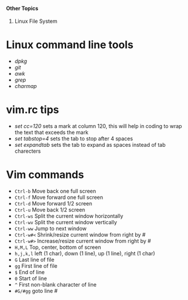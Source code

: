 #### Other Topics
1. Linux File System

# Linux command line tools
- *dpkg*
- *git*
- *awk*
- *grep*
- *charmap*

# vim.rc tips
* *set cc=120* sets a mark at column 120, this will help in coding to wrap the text that exceeds the mark 
* *set tabstop=4* sets the tab to stop after 4 spaces
* *set expandtab* sets the tab to expand as spaces instead of tab charecters

# Vim commands
- `Ctrl-b`    Move back one full screen
- `Ctrl-f`    Move forward one full screen
- `Ctrl-d`    Move forward 1/2 screen
- `Ctrl-u`    Move back 1/2 screen
- `Ctrl-ws`   Split the current window horizontally
- `Ctrl-wv`   Split the current window vertically
- `Ctrl-ww`   Jump to next window
- `Ctrl-w#<`  Shrink/resize current window from right by # 
- `Ctrl-w#>`  Increase/resize current window from right by #
- `H,M,L`     Top, center, bottom of screen
- `h,j,k,l`   left (1 char), down (1 line), up (1 line), right (1 char)
- `G`         Last line of file
- `gg`        First line of file
- `$`         End of line
- `0`         Start of line
- `^`         First non-blank character of line
- `#G/#gg`    goto line #
      
